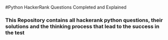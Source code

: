 #Python HackerRank Questions Completed and Explained

### This Repository contains all hackerank python questions, their solutions and the thinking process that lead to the success in the test
